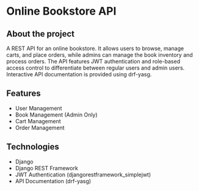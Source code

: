 # Online Bookstore API

## About the project
A REST API for an online bookstore. It allows users to browse, manage carts, and place orders, while admins can manage the book inventory and process orders. The API features JWT authentication and role-based access control to differentiate between regular users and admin users. Interactive API documentation is provided using drf-yasg.

## Features
- User Management
- Book Management (Admin Only)
- Cart Management
- Order Management

## Technologies
- Django
- Django REST Framework
- JWT Authentication (djangorestframework_simplejwt)
- API Documentation (drf-yasg)
